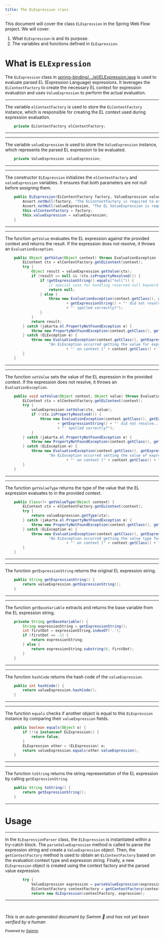 ```yaml
---
title: The ELExpression class
---
```

This document will cover the class <SwmToken path="spring-binding/src/main/java/org/springframework/binding/expression/el/ELExpression.java" pos="44:3:3" line-data="	public ELExpression(ELContextFactory factory, ValueExpression valueExpression) {">`ELExpression`</SwmToken> in the Spring Web Flow project. We will cover:

1. What <SwmToken path="spring-binding/src/main/java/org/springframework/binding/expression/el/ELExpression.java" pos="44:3:3" line-data="	public ELExpression(ELContextFactory factory, ValueExpression valueExpression) {">`ELExpression`</SwmToken> is and its purpose.
2. The variables and functions defined in <SwmToken path="spring-binding/src/main/java/org/springframework/binding/expression/el/ELExpression.java" pos="44:3:3" line-data="	public ELExpression(ELContextFactory factory, ValueExpression valueExpression) {">`ELExpression`</SwmToken>.

# What is <SwmToken path="spring-binding/src/main/java/org/springframework/binding/expression/el/ELExpression.java" pos="44:3:3" line-data="	public ELExpression(ELContextFactory factory, ValueExpression valueExpression) {">`ELExpression`</SwmToken>

The <SwmToken path="spring-binding/src/main/java/org/springframework/binding/expression/el/ELExpression.java" pos="44:3:3" line-data="	public ELExpression(ELContextFactory factory, ValueExpression valueExpression) {">`ELExpression`</SwmToken> class in <SwmPath>[spring-binding/…/el/ELExpression.java](spring-binding/src/main/java/org/springframework/binding/expression/el/ELExpression.java)</SwmPath> is used to evaluate parsed EL (Expression Language) expressions. It leverages the <SwmToken path="spring-binding/src/main/java/org/springframework/binding/expression/el/ELExpression.java" pos="35:3:3" line-data="	private ELContextFactory elContextFactory;">`ELContextFactory`</SwmToken> to create the necessary EL context for expression evaluation and uses <SwmToken path="spring-binding/src/main/java/org/springframework/binding/expression/el/ELExpression.java" pos="37:3:3" line-data="	private ValueExpression valueExpression;">`ValueExpression`</SwmToken> to perform the actual evaluation.

<SwmSnippet path="/spring-binding/src/main/java/org/springframework/binding/expression/el/ELExpression.java" line="35">

---

The variable <SwmToken path="spring-binding/src/main/java/org/springframework/binding/expression/el/ELExpression.java" pos="35:5:5" line-data="	private ELContextFactory elContextFactory;">`elContextFactory`</SwmToken> is used to store the <SwmToken path="spring-binding/src/main/java/org/springframework/binding/expression/el/ELExpression.java" pos="35:3:3" line-data="	private ELContextFactory elContextFactory;">`ELContextFactory`</SwmToken> instance, which is responsible for creating the EL context used during expression evaluation.

```java
	private ELContextFactory elContextFactory;
```

---

</SwmSnippet>

<SwmSnippet path="/spring-binding/src/main/java/org/springframework/binding/expression/el/ELExpression.java" line="37">

---

The variable <SwmToken path="spring-binding/src/main/java/org/springframework/binding/expression/el/ELExpression.java" pos="37:5:5" line-data="	private ValueExpression valueExpression;">`valueExpression`</SwmToken> is used to store the <SwmToken path="spring-binding/src/main/java/org/springframework/binding/expression/el/ELExpression.java" pos="37:3:3" line-data="	private ValueExpression valueExpression;">`ValueExpression`</SwmToken> instance, which represents the parsed EL expression to be evaluated.

```java
	private ValueExpression valueExpression;
```

---

</SwmSnippet>

<SwmSnippet path="/spring-binding/src/main/java/org/springframework/binding/expression/el/ELExpression.java" line="44">

---

The constructor <SwmToken path="spring-binding/src/main/java/org/springframework/binding/expression/el/ELExpression.java" pos="44:3:3" line-data="	public ELExpression(ELContextFactory factory, ValueExpression valueExpression) {">`ELExpression`</SwmToken> initializes the <SwmToken path="spring-binding/src/main/java/org/springframework/binding/expression/el/ELExpression.java" pos="47:3:3" line-data="		this.elContextFactory = factory;">`elContextFactory`</SwmToken> and <SwmToken path="spring-binding/src/main/java/org/springframework/binding/expression/el/ELExpression.java" pos="44:12:12" line-data="	public ELExpression(ELContextFactory factory, ValueExpression valueExpression) {">`valueExpression`</SwmToken> variables. It ensures that both parameters are not null before assigning them.

```java
	public ELExpression(ELContextFactory factory, ValueExpression valueExpression) {
		Assert.notNull(factory, "The ELContextFactory is required to evaluate EL expressions");
		Assert.notNull(valueExpression, "The EL ValueExpression is required for evaluation");
		this.elContextFactory = factory;
		this.valueExpression = valueExpression;
	}
```

---

</SwmSnippet>

<SwmSnippet path="/spring-binding/src/main/java/org/springframework/binding/expression/el/ELExpression.java" line="51">

---

The function <SwmToken path="spring-binding/src/main/java/org/springframework/binding/expression/el/ELExpression.java" pos="51:5:5" line-data="	public Object getValue(Object context) throws EvaluationException {">`getValue`</SwmToken> evaluates the EL expression against the provided context and returns the result. If the expression does not resolve, it throws an <SwmToken path="spring-binding/src/main/java/org/springframework/binding/expression/el/ELExpression.java" pos="51:14:14" line-data="	public Object getValue(Object context) throws EvaluationException {">`EvaluationException`</SwmToken>.

```java
	public Object getValue(Object context) throws EvaluationException {
		ELContext ctx = elContextFactory.getELContext(context);
		try {
			Object result = valueExpression.getValue(ctx);
			if (result == null && !ctx.isPropertyResolved()) {
				if (getExpressionString().equals("null")) {
					// special case for handling reserved null keyword
					return null;
				} else {
					throw new EvaluationException(context.getClass(), getExpressionString(), "The expression '"
							+ getExpressionString() + "' did not resolve... is the base variable '" + getBaseVariable()
							+ "' spelled correctly?");
				}
			}
			return result;
		} catch (jakarta.el.PropertyNotFoundException e) {
			throw new PropertyNotFoundException(context.getClass(), getExpressionString(), e);
		} catch (ELException e) {
			throw new EvaluationException(context.getClass(), getExpressionString(),
					"An ELException occurred getting the value for expression '" + getExpressionString()
							+ "' on context [" + context.getClass() + "]", e);
		}
	}
```

---

</SwmSnippet>

<SwmSnippet path="/spring-binding/src/main/java/org/springframework/binding/expression/el/ELExpression.java" line="75">

---

The function <SwmToken path="spring-binding/src/main/java/org/springframework/binding/expression/el/ELExpression.java" pos="75:5:5" line-data="	public void setValue(Object context, Object value) throws EvaluationException {">`setValue`</SwmToken> sets the value of the EL expression in the provided context. If the expression does not resolve, it throws an <SwmToken path="spring-binding/src/main/java/org/springframework/binding/expression/el/ELExpression.java" pos="75:19:19" line-data="	public void setValue(Object context, Object value) throws EvaluationException {">`EvaluationException`</SwmToken>.

```java
	public void setValue(Object context, Object value) throws EvaluationException {
		ELContext ctx = elContextFactory.getELContext(context);
		try {
			valueExpression.setValue(ctx, value);
			if (!ctx.isPropertyResolved()) {
				throw new EvaluationException(context.getClass(), getExpressionString(), "The expression '"
						+ getExpressionString() + "' did not resolve... is the base variable ''" + getBaseVariable()
						+ "' spelled correctly?");
			}
		} catch (jakarta.el.PropertyNotFoundException e) {
			throw new PropertyNotFoundException(context.getClass(), getExpressionString(), e);
		} catch (ELException e) {
			throw new EvaluationException(context.getClass(), getExpressionString(),
					"An ELException occurred setting the value of expression '" + getExpressionString()
							+ "' on context [" + context.getClass() + "] to [" + value + "]", e);
		}
	}
```

---

</SwmSnippet>

<SwmSnippet path="/spring-binding/src/main/java/org/springframework/binding/expression/el/ELExpression.java" line="93">

---

The function <SwmToken path="spring-binding/src/main/java/org/springframework/binding/expression/el/ELExpression.java" pos="93:6:6" line-data="	public Class&lt;?&gt; getValueType(Object context) {">`getValueType`</SwmToken> returns the type of the value that the EL expression evaluates to in the provided context.

```java
	public Class<?> getValueType(Object context) {
		ELContext ctx = elContextFactory.getELContext(context);
		try {
			return valueExpression.getType(ctx);
		} catch (jakarta.el.PropertyNotFoundException e) {
			throw new PropertyNotFoundException(context.getClass(), getExpressionString(), e);
		} catch (ELException e) {
			throw new EvaluationException(context.getClass(), getExpressionString(),
					"An ELException occurred getting the value type for expression '" + getExpressionString()
							+ "' on context [" + context.getClass() + "]", e);
		}
	}
```

---

</SwmSnippet>

<SwmSnippet path="/spring-binding/src/main/java/org/springframework/binding/expression/el/ELExpression.java" line="106">

---

The function <SwmToken path="spring-binding/src/main/java/org/springframework/binding/expression/el/ELExpression.java" pos="106:5:5" line-data="	public String getExpressionString() {">`getExpressionString`</SwmToken> returns the original EL expression string.

```java
	public String getExpressionString() {
		return valueExpression.getExpressionString();
	}
```

---

</SwmSnippet>

<SwmSnippet path="/spring-binding/src/main/java/org/springframework/binding/expression/el/ELExpression.java" line="110">

---

The function <SwmToken path="spring-binding/src/main/java/org/springframework/binding/expression/el/ELExpression.java" pos="110:5:5" line-data="	private String getBaseVariable() {">`getBaseVariable`</SwmToken> extracts and returns the base variable from the EL expression string.

```java
	private String getBaseVariable() {
		String expressionString = getExpressionString();
		int firstDot = expressionString.indexOf('.');
		if (firstDot == -1) {
			return expressionString;
		} else {
			return expressionString.substring(0, firstDot);
		}
	}
```

---

</SwmSnippet>

<SwmSnippet path="/spring-binding/src/main/java/org/springframework/binding/expression/el/ELExpression.java" line="120">

---

The function <SwmToken path="spring-binding/src/main/java/org/springframework/binding/expression/el/ELExpression.java" pos="120:5:5" line-data="	public int hashCode() {">`hashCode`</SwmToken> returns the hash code of the <SwmToken path="spring-binding/src/main/java/org/springframework/binding/expression/el/ELExpression.java" pos="121:3:3" line-data="		return valueExpression.hashCode();">`valueExpression`</SwmToken>.

```java
	public int hashCode() {
		return valueExpression.hashCode();
	}
```

---

</SwmSnippet>

<SwmSnippet path="/spring-binding/src/main/java/org/springframework/binding/expression/el/ELExpression.java" line="124">

---

The function <SwmToken path="spring-binding/src/main/java/org/springframework/binding/expression/el/ELExpression.java" pos="124:5:5" line-data="	public boolean equals(Object o) {">`equals`</SwmToken> checks if another object is equal to this <SwmToken path="spring-binding/src/main/java/org/springframework/binding/expression/el/ELExpression.java" pos="125:10:10" line-data="		if (!(o instanceof ELExpression)) {">`ELExpression`</SwmToken> instance by comparing their <SwmToken path="spring-binding/src/main/java/org/springframework/binding/expression/el/ELExpression.java" pos="129:3:3" line-data="		return valueExpression.equals(other.valueExpression);">`valueExpression`</SwmToken> fields.

```java
	public boolean equals(Object o) {
		if (!(o instanceof ELExpression)) {
			return false;
		}
		ELExpression other = (ELExpression) o;
		return valueExpression.equals(other.valueExpression);
	}
```

---

</SwmSnippet>

<SwmSnippet path="/spring-binding/src/main/java/org/springframework/binding/expression/el/ELExpression.java" line="132">

---

The function <SwmToken path="spring-binding/src/main/java/org/springframework/binding/expression/el/ELExpression.java" pos="132:5:5" line-data="	public String toString() {">`toString`</SwmToken> returns the string representation of the EL expression by calling <SwmToken path="spring-binding/src/main/java/org/springframework/binding/expression/el/ELExpression.java" pos="133:3:3" line-data="		return getExpressionString();">`getExpressionString`</SwmToken>.

```java
	public String toString() {
		return getExpressionString();
	}
```

---

</SwmSnippet>

# Usage

<SwmSnippet path="/spring-binding/src/main/java/org/springframework/binding/expression/el/ELExpressionParser.java" line="104">

---

In the <SwmToken path="spring-binding/src/main/java/org/springframework/binding/expression/el/ELExpressionParser.java" pos="45:4:4" line-data="public class ELExpressionParser implements ExpressionParser {">`ELExpressionParser`</SwmToken> class, the <SwmToken path="spring-binding/src/main/java/org/springframework/binding/expression/el/ELExpressionParser.java" pos="107:5:5" line-data="			return new ELExpression(contextFactory, expression);">`ELExpression`</SwmToken> is instantiated within a try-catch block. The <SwmToken path="spring-binding/src/main/java/org/springframework/binding/expression/el/ELExpressionParser.java" pos="105:7:7" line-data="			ValueExpression expression = parseValueExpression(expressionString, context);">`parseValueExpression`</SwmToken> method is called to parse the expression string and create a <SwmToken path="spring-binding/src/main/java/org/springframework/binding/expression/el/ELExpressionParser.java" pos="105:1:1" line-data="			ValueExpression expression = parseValueExpression(expressionString, context);">`ValueExpression`</SwmToken> object. Then, the <SwmToken path="spring-binding/src/main/java/org/springframework/binding/expression/el/ELExpressionParser.java" pos="106:7:7" line-data="			ELContextFactory contextFactory = getContextFactory(context.getEvaluationContextType(), expressionString);">`getContextFactory`</SwmToken> method is used to obtain an <SwmToken path="spring-binding/src/main/java/org/springframework/binding/expression/el/ELExpressionParser.java" pos="106:1:1" line-data="			ELContextFactory contextFactory = getContextFactory(context.getEvaluationContextType(), expressionString);">`ELContextFactory`</SwmToken> based on the evaluation context type and expression string. Finally, a new <SwmToken path="spring-binding/src/main/java/org/springframework/binding/expression/el/ELExpressionParser.java" pos="107:5:5" line-data="			return new ELExpression(contextFactory, expression);">`ELExpression`</SwmToken> object is created using the context factory and the parsed value expression.

```java
		try {
			ValueExpression expression = parseValueExpression(expressionString, context);
			ELContextFactory contextFactory = getContextFactory(context.getEvaluationContextType(), expressionString);
			return new ELExpression(contextFactory, expression);
```

---

</SwmSnippet>

&nbsp;

*This is an auto-generated document by Swimm 🌊 and has not yet been verified by a human*

<SwmMeta version="3.0.0" repo-id="Z2l0aHViJTNBJTNBc3ByaW5nLXdlYmZsb3ctZGVtbyUzQSUzQWdpbGFkbmF2b3Q=" repo-name="spring-webflow-demo"><sup>Powered by [Swimm](/)</sup></SwmMeta>
